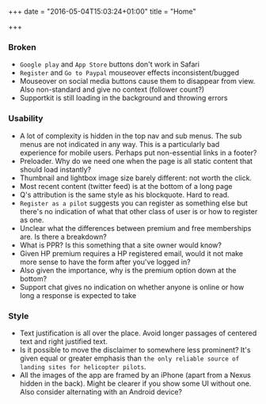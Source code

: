 +++
date = "2016-05-04T15:03:24+01:00"
title = "Home"

+++

### Broken
* `Google play` and `App Store` buttons don't work in Safari
* `Register` and `Go to Paypal` mouseover effects inconsistent/bugged
* Mouseover on social media buttons cause them to disappear from view. Also non-standard and give no context (follower count?)
* Supportkit is still loading in the background and throwing errors

### Usability
* A lot of complexity is hidden in the top nav and sub menus. The sub menus are not indicated in any way. This is a particularly bad experience for mobile users. Perhaps put non-essential links in a footer?
* Preloader. Why do we need one when the page is all static content that should load instantly?
* Thumbnail and lightbox image size barely different: not worth the click.
* Most recent content (twitter feed) is at the bottom of a long page
* Q's attribution is the same style as his blockquote. Hard to read.
* `Register as a pilot` suggests you can register as something else but there's no indication of what that other class of user is or how to register as one.
* Unclear what the differences between premium and free memberships are. Is there a breakdown?
* What is PPR? Is this something that a site owner would know?
* Given HP premium requires a HP registered email, would it not make more sense to have the form after you've logged in?
* Also given the importance, why is the premium option down at the bottom?
* Support chat gives no indication on whether anyone is online or how long a response is expected to take

### Style
* Text justification is all over the place. Avoid longer passages of centered text and right justified text.
* Is it possible to move the disclaimer to somewhere less prominent? It's given equal or greater emphasis than `the only reliable source of landing sites for helicopter pilots`.
* All the images of the app are framed by an iPhone (apart from a Nexus hidden in the back). Might be clearer if you show some UI without one. Also consider alternating with an Android device?

